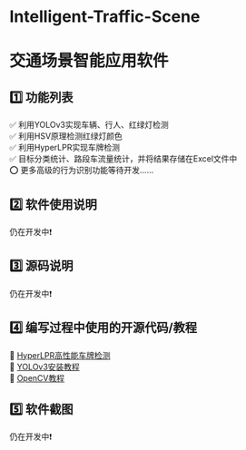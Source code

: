 # Intelligent-Traffic-Scene 
# 交通场景智能应用软件

## 1️⃣ 功能列表
✅ 利用YOLOv3实现车辆、行人、红绿灯检测  
✅ 利用HSV原理检测红绿灯颜色  
✅ 利用HyperLPR实现车牌检测  
✅ 目标分类统计、路段车流量统计，并将结果存储在Excel文件中  
⭕ 更多高级的行为识别功能等待开发......  


## 2️⃣ 软件使用说明
仍在开发中❗


## 3️⃣ 源码说明
仍在开发中❗


## 4️⃣ 编写过程中使用的开源代码/教程
🚩 [HyperLPR高性能车牌检测](https://github.com/zeusees/HyperLPR)  
🚩 [YOLOv3安装教程](https://www.bilibili.com/video/BV1r5411t7Db)  
🚩 [OpenCV教程](https://www.bilibili.com/video/BV1oJ411D71z)


## 5️⃣ 软件截图
仍在开发中❗

